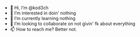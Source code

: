 - 👋 Hi, I’m @kod3ch
- 👀 I’m interested in doin' nothing
- 🌱 I’m currently learning nothing
- 💞️ I’m looking to collaborate on not givin' fk about everything
- 📫 How to reach me? Better not.

<!---
kod3ch/kod3ch is a ✨ special ✨ repository because its `README.md` (this file) appears on your GitHub profile.
You can click the Preview link to take a look at your changes.
--->
